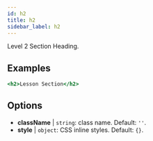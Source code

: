 ```yaml
---
id: h2
title: h2
sidebar_label: h2
---
```


Level 2 Section Heading.

## Examples

```jsx live
<h2>Lesson Section</h2>
```

## Options

* __className__ | `string`: class name. Default: `''`.
* __style__ | `object`: CSS inline styles. Default: `{}`.
